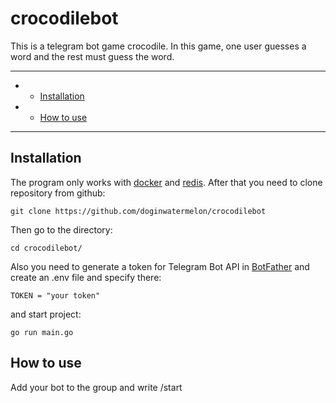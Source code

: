 # crocodilebot

This is a telegram bot game crocodile. In this game, one user guesses a word and the rest must guess the word.

--------------------------------
- - [Installation](#installation)
- - [How to use](#how\to\user)
--------------------------------
## Installation
The program only works with [docker](https://www.docker.com/) and [redis](https://redis.io/docs/stack/get-started/install/docker/).
After that you need to clone repository from github:

    git clone https://github.com/doginwatermelon/crocodilebot

Then go to the directory:

    cd crocodilebot/

Also you need to generate a token for Telegram Bot API in [BotFather](https://t.me/botfather) and create an .env file and specify there:

    TOKEN = "your token"

and start project:

    go run main.go

## How to use
Add your bot to the group and write /start
